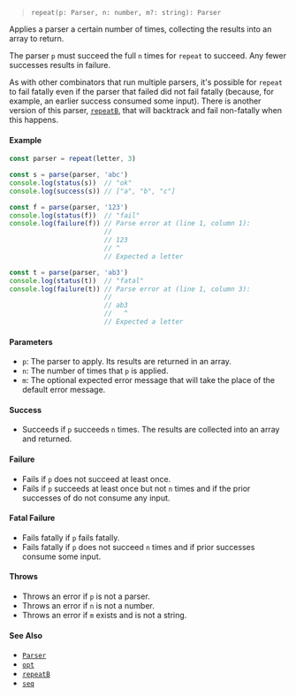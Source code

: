 <!--
 Copyright (c) 2020 Thomas J. Otterson
 
 This software is released under the MIT License.
 https://opensource.org/licenses/MIT
-->

> `repeat(p: Parser, n: number, m?: string): Parser`

Applies a parser a certain number of times, collecting the results into an array to return.

The parser `p` must succeed the full `n` times for `repeat` to succeed. Any fewer successes results in failure.

As with other combinators that run multiple parsers, it's possible for `repeat` to fail fatally even if the parser that failed did not fail fatally (because, for example, an earlier success consumed some input). There is another version of this parser, [`repeatB`](repeatb.md), that will backtrack and fail non-fatally when this happens.

#### Example

```javascript
const parser = repeat(letter, 3)

const s = parse(parser, 'abc')
console.log(status(s))  // "ok"
console.log(success(s)) // ["a", "b", "c"]

const f = parse(parser, '123')
console.log(status(f))  // "fail"
console.log(failure(f)) // Parse error at (line 1, column 1):
                        //
                        // 123
                        // ^
                        // Expected a letter

const t = parse(parser, 'ab3')
console.log(status(t))  // "fatal"
console.log(failure(t)) // Parse error at (line 1, column 3):
                        //
                        // ab3
                        //   ^
                        // Expected a letter
```

#### Parameters

* `p`: The parser to apply. Its results are returned in an array.
* `n`: The number of times that `p` is applied.
* `m`: The optional expected error message that will take the place of the default error message.

#### Success

* Succeeds if `p` succeeds `n` times. The results are collected into an array and returned.

#### Failure

* Fails if `p` does not succeed at least once.
* Fails if `p` succeeds at least once but not `n` times and if the prior successes of do not consume any input.

#### Fatal Failure

* Fails fatally if `p` fails fatally.
* Fails fatally if `p` does not succeed `n` times and if prior successes consume some input.

#### Throws

* Throws an error if `p` is not a parser.
* Throws an error if `n` is not a number.
* Throws an error if `m` exists and is not a string.

#### See Also

* [`Parser`](../types/parser.md)
* [`opt`](opt.md)
* [`repeatB`](repeatb.md)
* [`seq`](seq.md)